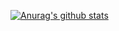 [![Anurag's github stats](https://github-readme-stats.vercel.app/api?username=range0224&show_icons=true&theme=gruvbox)](https://github.com/range0224/github-readme-stats)

